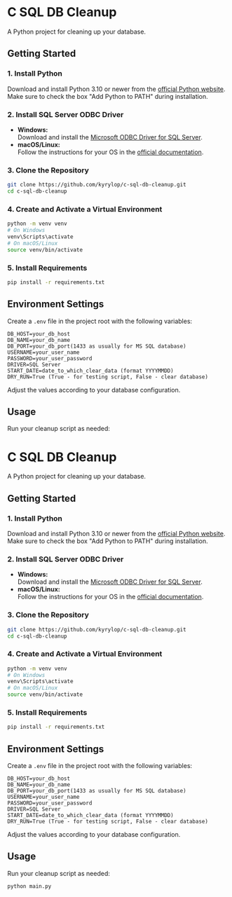 # C SQL DB Cleanup

A Python project for cleaning up your database.

## Getting Started

### 1. Install Python

Download and install Python 3.10 or newer from the [official Python website](https://www.python.org/downloads/).  
Make sure to check the box "Add Python to PATH" during installation.

### 2. Install SQL Server ODBC Driver

- **Windows:**  
  Download and install the [Microsoft ODBC Driver for SQL Server](https://learn.microsoft.com/en-us/sql/connect/odbc/download-odbc-driver-for-sql-server).
- **macOS/Linux:**  
  Follow the instructions for your OS in the [official documentation](https://learn.microsoft.com/en-us/sql/connect/odbc/download-odbc-driver-for-sql-server).

### 3. Clone the Repository

```sh
git clone https://github.com/kyrylop/c-sql-db-cleanup.git
cd c-sql-db-cleanup
```

### 4. Create and Activate a Virtual Environment

```sh
python -m venv venv
# On Windows
venv\Scripts\activate
# On macOS/Linux
source venv/bin/activate
```

### 5. Install Requirements

```sh
pip install -r requirements.txt
```

## Environment Settings

Create a `.env` file in the project root with the following variables:

```env
DB_HOST=your_db_host
DB_NAME=your_db_name
DB_PORT=your_db_port(1433 as usually for MS SQL database)
USERNAME=your_user_name
PASSWORD=your_user_password
DRIVER=SQL Server
START_DATE=date_to_which_clear_data (format YYYYMMDD)
DRY_RUN=True (True - for testing script, False - clear database)
```

Adjust the values according to your database configuration.

## Usage

Run your cleanup script as needed:

# C SQL DB Cleanup

A Python project for cleaning up your database.

## Getting Started

### 1. Install Python

Download and install Python 3.10 or newer from the [official Python website](https://www.python.org/downloads/).  
Make sure to check the box "Add Python to PATH" during installation.

### 2. Install SQL Server ODBC Driver

- **Windows:**  
  Download and install the [Microsoft ODBC Driver for SQL Server](https://learn.microsoft.com/en-us/sql/connect/odbc/download-odbc-driver-for-sql-server).
- **macOS/Linux:**  
  Follow the instructions for your OS in the [official documentation](https://learn.microsoft.com/en-us/sql/connect/odbc/download-odbc-driver-for-sql-server).

### 3. Clone the Repository

```sh
git clone https://github.com/kyrylop/c-sql-db-cleanup.git
cd c-sql-db-cleanup
```

### 4. Create and Activate a Virtual Environment

```sh
python -m venv venv
# On Windows
venv\Scripts\activate
# On macOS/Linux
source venv/bin/activate
```

### 5. Install Requirements

```sh
pip install -r requirements.txt
```

## Environment Settings

Create a `.env` file in the project root with the following variables:

```env
DB_HOST=your_db_host
DB_NAME=your_db_name
DB_PORT=your_db_port(1433 as usually for MS SQL database)
USERNAME=your_user_name
PASSWORD=your_user_password
DRIVER=SQL Server
START_DATE=date_to_which_clear_data (format YYYYMMDD)
DRY_RUN=True (True - for testing script, False - clear database)
```

Adjust the values according to your database configuration.

## Usage

Run your cleanup script as needed:

```sh
python main.py
```
